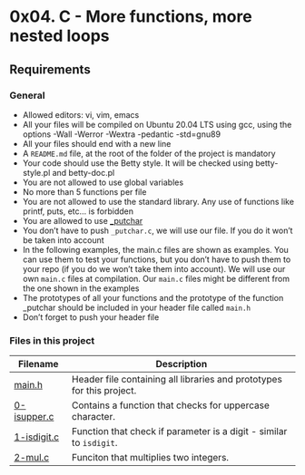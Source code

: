 # 0x04. C - More functions, more nested loops

## Requirements

### General
- Allowed editors: vi, vim, emacs
- All your files will be compiled on Ubuntu 20.04 LTS using gcc, using the options -Wall -Werror -Wextra -pedantic -std=gnu89
- All your files should end with a new line
- A ```README.md``` file, at the root of the folder of the project is mandatory
- Your code should use the Betty style. It will be checked using betty-style.pl and betty-doc.pl
- You are not allowed to use global variables
- No more than 5 functions per file
- You are not allowed to use the standard library. Any use of functions like printf, puts, etc… is forbidden
- You are allowed to use [_putchar](https://github.com/alx-tools/_putchar.c/blob/master/_putchar.c)
- You don’t have to push ```_putchar.c```, we will use our file. If you do it won’t be taken into account
- In the following examples, the main.c files are shown as examples. You can use them to test your functions, but you don’t have to push them to your repo (if you do we won’t take them into account). We will use our own ```main.c``` files at compilation. Our ```main.c``` files might be different from the one shown in the examples
- The prototypes of all your functions and the prototype of the function _putchar should be included in your header file called ```main.h```
- Don’t forget to push your header file

### Files in this project

Filename | Description
-------- | -----------
[main.h](https://github.com/bravin-onwonga/alx-low_level_programming/blob/main/0x04-more_functions_nested_loops/main.h) | Header file containing all libraries and prototypes for this project.
[0-isupper.c](https://github.com/bravin-onwonga/alx-low_level_programming/blob/main/0x04-more_functions_nested_loops/0-isupper.c) | Contains a function that checks for uppercase character.
[1-isdigit.c](https://github.com/bravin-onwonga/alx-low_level_programming/blob/main/0x04-more_functions_nested_loops/1-isdigit.c) | Function that check if parameter is a digit - similar to ```isdigit```.
[2-mul.c]() | Funciton that multiplies two integers.

